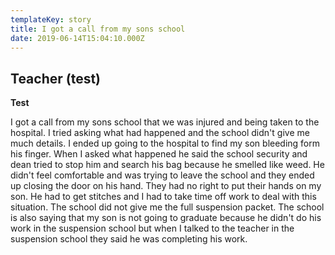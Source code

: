 ```yaml
---
templateKey: story
title: I got a call from my sons school
date: 2019-06-14T15:04:10.000Z
---
```

## Teacher (test)

**Test**

I got a call from my sons school that we was injured and being taken to the hospital. I tried asking what had happened and the school didn't give me much details. I ended up going to the hospital to find my son bleeding form his finger. When I asked what happened he said the school security and dean tried to stop him and search his bag because he smelled like weed. He didn't feel comfortable and was trying to leave the school and they ended up closing the door on his hand. They had no right to put their hands on my son. He had to get stitches and I had to take time off work to deal with this situation. The school did not give me the full suspension packet. The school is also saying that my son is not going to graduate because he didn't do his work in the suspension school but when I talked to the teacher in the suspension school they said he was completing his work.
